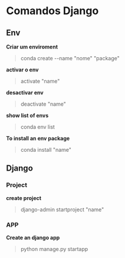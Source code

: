 # Comandos Django

## Env

**Criar um enviroment**

>conda create --name "nome" "package"

**activar o env**

>activate "name"

**desactivar env**

>deactivate "name"

**show list of envs**

>conda env list

**To install an env package**

>conda install "name"

## Django

### Project

**create project**

>django-admin startproject "name"

### APP

**Create an django app**
>python manage.py startapp
